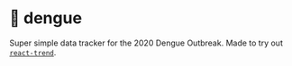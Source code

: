 # 🦟 dengue

Super simple data tracker for the 2020 Dengue Outbreak. Made to try out [`react-trend`](https://www.npmjs.com/package/react-trend).
